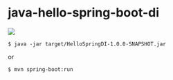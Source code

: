 # java-hello-spring-boot-di
<img src="http://cdn-ak.f.st-hatena.com/images/fotolife/t/tyoshikawa1106/20151115/20151115220206.png" />

```
$ java -jar target/HelloSpringDI-1.0.0-SNAPSHOT.jar
```
or
```
$ mvn spring-boot:run
```
